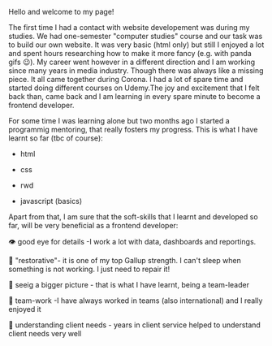 Hello and welcome to my page!

The first time I had a contact with website developement was during my studies. We had one-semester "computer studies" course and our task was to build our own website. It was very basic (html only) but still I enjoyed a lot and spent hours researching how to make it more fancy (e.g. with panda gifs 😉). My career went however in a different direction and I am working since many years in media industry. Though there was always like a missing piece. It all came together during Corona. I had a lot of spare time and started doing different courses on Udemy.The joy and excitement that I felt back than, came back and I am learning in every spare minute to become a frontend developer.

For some time I was learning alone but two months ago I started a programmig mentoring, that really fosters my progress. This is what I have learnt so far (tbc of course):

- html

- css

- rwd

- javascript (basics)

Apart from that, I am sure that the soft-skills that I learnt and developed so far, will be very beneficial as a frontend developer:

👁️ good eye for details -I work a lot with data, dashboards and reportings. 

👷 "restorative"- it is one of my top Gallup strength. I can't sleep when something is not working. I just need to repair it!

👀 seeig a bigger picture - that is what I have learnt, being a team-leader 

👥 team-work -I have always worked in teams (also international) and I really enjoyed it

👑 understanding client needs - years in client service helped to understand client needs very well

